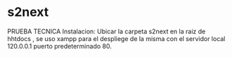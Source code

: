 # s2next
PRUEBA TECNICA
Instalacion:
Ubicar la carpeta s2next en la raiz de hhtdocs , se uso xampp para el despliege de la misma con el servidor local 120.0.0.1 puerto predeterminado 80.

